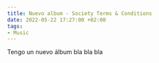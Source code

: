```yaml
---
title: Nuevo album - Society Terms & Conditions
date: 2022-05-22 17:27:00 +02:00
tags:
- Music
---
```


Tengo un nuevo álbum bla bla bla